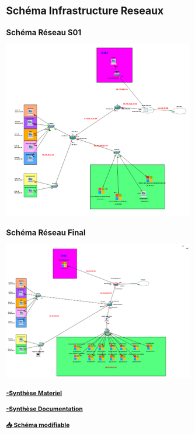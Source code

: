 # Schéma Infrastructure Reseaux

## Schéma Réseau S01
![Schema](../Ressources/Images/Shema_Reseau_Ecotechsolutions_2024-12-30.png)

## Schéma Réseau Final
![Schema](../Ressources/Images/Schema_Reseau_Ecotechsolutions_Final.png)

##
### [-Synthèse Materiel](../S12/S12_Synthese_Materiel.md)
### [-Synthèse Documentation](../S12/S12_Synthese_Documentation.md)
### [📥 Schéma modifiable](../Ressources/fichiers/Schema_final.gns3)
